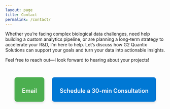 ```yaml
---
layout: page
title: Contact
permalink: /contact/
---
```


Whether you’re facing complex biological data challenges, need help building a custom analytics pipeline, or are planning a long-term strategy to accelerate your R&D, I’m here to help. Let’s discuss how G2 Quantix Solutions can support your goals and turn your data into actionable insights.

Feel free to reach out—I look forward to hearing about your projects!

<!-- Contact Panel -->
<div style="display: flex; gap: 1.5rem; margin-top: 2rem; justify-content: center; flex-wrap: wrap;">

  <a href="mailto:info@g2quantix.com" style="
      flex: 1 1 250px;
      max-width: 300px;
      background-color: #4CAF50; /* green */
      color: white;
      text-decoration: none;
      padding: 1.5rem;
      border-radius: 8px;
      display: flex;
      flex-direction: column;
      align-items: center;
      box-shadow: 0 4px 6px rgba(0,0,0,0.1);
      transition: background-color 0.3s ease;
  " onmouseover="this.style.backgroundColor='#45a049'" onmouseout="this.style.backgroundColor='#4CAF50'">
    <i class="fas fa-envelope" style="font-size: 2rem; margin-bottom: 0.5rem;"></i>
    <span style="font-size: 1.125rem; font-weight: 600;">Email</span>
  </a>

  <a href="https://outlook.office.com/bookwithme/user/b3cdb49b33584fb39fc10c514aba9674@g2quantix.com/meetingtype/ikrOLwZbnE2sWyfVUiJmkQ2?bookingcode=2e17f0bc-b6c6-418b-9c94-cae22c88436d&anonymous&ep=mlink" target="_blank" rel="noopener" style="
      flex: 1 1 250px;
      max-width: 300px;
      background-color: #0078D4; /* Microsoft blue */
      color: white;
      text-decoration: none;
      padding: 1.5rem;
      border-radius: 8px;
      display: flex;
      flex-direction: column;
      align-items: center;
      box-shadow: 0 4px 6px rgba(0,0,0,0.1);
      transition: background-color 0.3s ease;
  " onmouseover="this.style.backgroundColor='#005A9E'" onmouseout="this.style.backgroundColor='#0078D4'">
    <i class="fas fa-calendar-alt" style="font-size: 2rem; margin-bottom: 0.5rem;"></i>
    <span style="font-size: 1.125rem; font-weight: 600; text-align: center;">Schedule a 30-min Consultation</span>
  </a>

</div>
